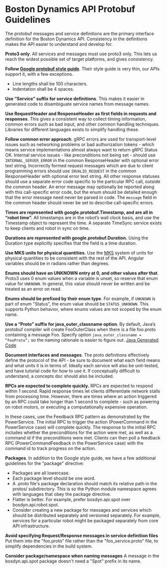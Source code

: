 <!--
Copyright (c) 2020 Boston Dynamics, Inc.  All rights reserved.

Downloading, reproducing, distributing or otherwise using the SDK Software
is subject to the terms and conditions of the Boston Dynamics Software
Development Kit License (20191101-BDSDK-SL).
-->

# Boston Dynamics API Protobuf Guidelines

The protobuf messages and service definitions are the primary interface definition for the Boston Dynamics API. Consistency in the definitions makes the API easier to understand and develop for.

**Proto3 only**. All services and messages must use proto3 only. This lets us reach the widest possible set of target platforms, and gives consistency.

**Follow [Google protobuf style guide](https://developers.google.com/protocol-buffers/docs/style)**. Their style guide is very thin, our APIs support it, with a few exceptions.

* Line lengths shall be 100 characters.
* Indentation shall be 4 spaces.

**Use “Service” suffix for service definitions**. This makes it easier in generated code to disambiguate service names from message names.

**Use RequestHeader and ResponseHeader as first fields in requests and responses**. This gives a consistent way to collect timing information, common errors such as bad input, and other common handling techniques. Libraries for different languages exists to simplify handling these.

**Follow common error approach**. gRPC errors are used for transport-level issues such as networking problems or bad authorization tokens - which means service implementations almost always want to return gRPC Status OK. Internal service issues - like preconditions not being set - should use `INTERNAL_SERVER_ERROR` in the common ResponseHeader with optional error text string. Incorrectly formed request messages which are due to client programming errors should use `INVALID_REQUEST` in the common ResponseHeader with optional error text string. All other response statuses should use a separate error code specific to the particular RPC call, outside the common header. An error message may optionally be reported along with this call-specific error code, but the enum should be detailed enough that the error message need never be parsed in code. The `message` field in the common header should never be set to describe call-specific errors.
 
**Times are represented with google.protobuf.Timestamp, and are all in “robot time”.** All timestamps are in the robot’s wall clock basis, and use the Timestamp object to represent the time. A separate TimeSync service exists to keep clients and robot in sync on time.

**Durations are represented with google.protobuf.Duration.** Using the Duration type explicitly specifies that the field is a time duration.

**Use MKS units for physical quantities.** Use the [MKS](http://scienceworld.wolfram.com/physics/MKS.html) system of units for physical quantities to be consistent with the rest of the API. Angular variables should be in radians rather than degrees.

**Enums should have an UNKNOWN entry at 0, and other values after that**. Proto3 uses 0 enum values when a variable is unset, so reserve that enum value for `UNKNOWN`. In general, this value should never be written and be treated as an error on read.

**Enums should be prefixed by their enum type**. For example, if `UNKNOWN` is part of enum "Status", the enum value should be `STATUS_UNKNOWN`. This supports Python behavior, where enums values are not scoped by the enum name.

**Use a “Proto” suffix for java_outer_classname option**. By default, Java’s protobuf compiler will create FooOuterClass when there is a file foo.proto containing a message Foo. Specify option `java_outer_classname = “FooProto”;` so the naming rationale is easier to figure out. [Java Generated Code](https://developers.google.com/protocol-buffers/docs/reference/java-generated#invocation)

**Document interfaces and messages**. The proto definitions effectively define the protocol of the API - be sure to document what each field means and what units it is in terms of. Ideally each service will also be unit-tested, and have tutorial code for how to use it. If conceptually difficult to understand, a concepts doc should also be included.

**RPCs are expected to complete quickly.** RPCs are expected to respond within 1 second. Rapid response times let clients differentiate network stalls from processing time. However, there are times where an action triggered by an RPC could take longer than 1 second to complete - such as powering on robot motors, or executing a computationally expensive operation.

In these cases, use the Feedback RPC pattern as demonstrated by the PowerService. The initial RPC to trigger the action (PowerCommand in the PowerService case) will complete quickly. The response to the initial RPC includes whether the preconditions for the action were met, as well as a command id if the preconditions were met. Clients can then poll a feedback RPC (PowerCommandFeedback in the PowerService case) with the command id to track progress on the action.

**Packages**. In addition to the Google style guide, we have a few additional guidelines for the "package" directive:

* Packages are all lowercase.
* Each package level should be one word.
* A .proto file's package declaration should match its relative path in the protos/ subdirectory. This is so the Python module namespace agrees with languages that obey the package directive.
* Flatter is better. For example, prefer bosdyn.api.spot over bosdyn.api.robot.spot.
* Consider creating a new package for messages and services which should be distributed separately and versioned separately. For example, services for a particular robot might be packaged separately from core API infrastructure.

**Avoid specifying Request/Response messages in service definition files** Put them into the "foo.proto" file rather than the "foo_service.proto" file, to simplify dependencies in the build system.

**Consider package/namespace when naming messages** A message in the bosdyn.api.spot package doesn't need a "Spot" prefix in its name.
